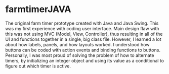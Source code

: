 # farmtimerJAVA
The original farm timer prototype created with Java and Java Swing. This was my first experience with coding user interface.
Main design flaw with this was not using MVC (Model, View, Controller), thus resulting in all of the UI and functions together in a single, big class file.
However, I learned a lot about how labels, panels, and how layouts worked. I understood how buttons can be coded with action events and binding functions to buttons. Personally, I was most proud of solving the problem of how to alternate timers, by initializing an integer object and using its value as a conditional to figure out which timer is active.
